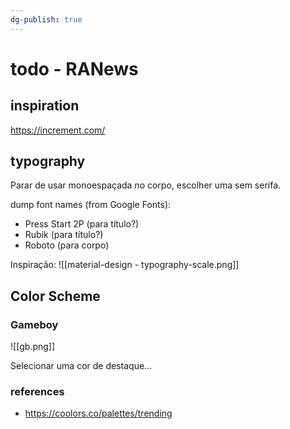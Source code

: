 ```yaml
---
dg-publish: true
---
```

# todo - RANews


## inspiration

https://increment.com/

## typography

Parar de usar monoespaçada no corpo, escolher uma sem serifa.

dump font names (from Google Fonts):
- Press Start 2P (para título?)
- Rubik (para título?)
- Roboto (para corpo)


Inspiração:
![[material-design - typography-scale.png]]

## Color Scheme

### Gameboy

![[gb.png]]

Selecionar uma cor de destaque...


### references

- <https://coolors.co/palettes/trending>
